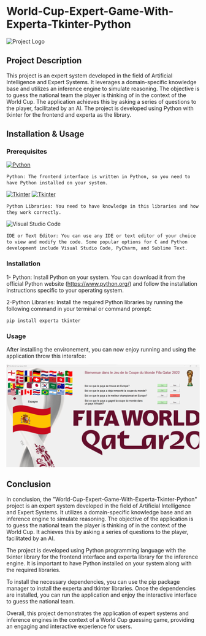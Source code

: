 # World-Cup-Expert-Game-With-Experta-Tkinter-Python

![Project Logo](https://github.com/SBJ2000/World-Cup-Expert-Game-With-Experta-Tkinter-Python/blob/main/Images/Logo.jpg)

## Project Description

 This project is an expert system developed in the field of Artificial Intelligence and Expert Systems. It leverages a domain-specific knowledge base and utilizes an inference engine to simulate reasoning. The objective is to guess the national team the player is thinking of in the context of the World Cup. The application achieves this by asking a series of questions to the player, facilitated by an AI. The project is developed using Python with tkinter for the frontend and experta as the library.

## Installation & Usage

### Prerequisites

[![Python](https://img.shields.io/badge/Python-3.9.2-blue)](https://www.python.org/)

    Python: The frontend interface is written in Python, so you need to have Python installed on your system.
[![Tkinter](https://img.shields.io/badge/Python-Tkinter-blue)](https://www.python.org/)
[![Tkinter](https://img.shields.io/badge/Python-Experta-blue)](https://www.python.org/)

    Python Libraries: You need to have knowledge in this libraries and how they work correctly.

![Visual Studio Code](https://img.shields.io/badge/IDE-Visual%20Studio%20Code-blue)

    IDE or Text Editor: You can use any IDE or text editor of your choice to view and modify the code. Some popular options for C and Python development include Visual Studio Code, PyCharm, and Sublime Text.

### Installation

 1- Python: Install Python on your system. You can download it from the official Python website (https://www.python.org/) and follow the installation instructions specific to your operating system.
 
 2-Python Libraries: Install the required Python libraries by running the following command in your terminal or command prompt:

    pip install experta tkinter

### Usage

After installing the environement, you can now enjoy running and using the application throw this interafce:

![Front End](https://github.com/SBJ2000/World-Cup-Expert-Game-With-Experta-Tkinter-Python/blob/main/Images/FrontEnd.png)

## Conclusion

In conclusion, the "World-Cup-Expert-Game-With-Experta-Tkinter-Python" project is an expert system developed in the field of Artificial Intelligence and Expert Systems. It utilizes a domain-specific knowledge base and an inference engine to simulate reasoning. The objective of the application is to guess the national team the player is thinking of in the context of the World Cup. It achieves this by asking a series of questions to the player, facilitated by an AI.

The project is developed using Python programming language with the tkinter library for the frontend interface and experta library for the inference engine. It is important to have Python installed on your system along with the required libraries.

To install the necessary dependencies, you can use the pip package manager to install the experta and tkinter libraries. Once the dependencies are installed, you can run the application and enjoy the interactive interface to guess the national team.

Overall, this project demonstrates the application of expert systems and inference engines in the context of a World Cup guessing game, providing an engaging and interactive experience for users.
